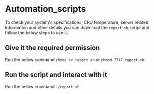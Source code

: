 # Automation_scripts
To check your system's specifications, CPU temperature, server related information and other details you can download the `report.sh` script and follow the below steps to use it.

Give it the required permission 
---------------------------------
Run the below command 
`chmod +x report.sh`
or
`chmod 7777 report.sh`

Run the script and interact with it
-------------------------------------
Run the below command
`./report.sh`
